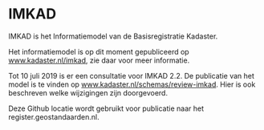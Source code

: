 # IMKAD

IMKAD is het Informatiemodel van de Basisregistratie Kadaster.

Het informatiemodel is op dit moment gepubliceerd op www.kadaster.nl/imkad, zie daar voor meer informatie. 

Tot 10 juli 2019 is er een consultatie voor IMKAD 2.2. De publicatie van het model is te vinden op www.kadaster.nl/schemas/review-imkad. Hier is ook beschreven welke wijzigingen zijn doorgevoerd. 

Deze Github locatie wordt gebruikt voor publicatie naar het register.geostandaarden.nl. 

